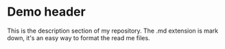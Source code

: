 # Demo header

This is the description section of my repository. The .md extension is mark down, it's an easy way to format the read me files.


